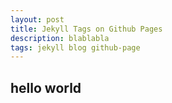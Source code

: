 ```yaml
---
layout: post
title: Jekyll Tags on Github Pages
description: blablabla
tags: jekyll blog github-page
---
```


## hello world